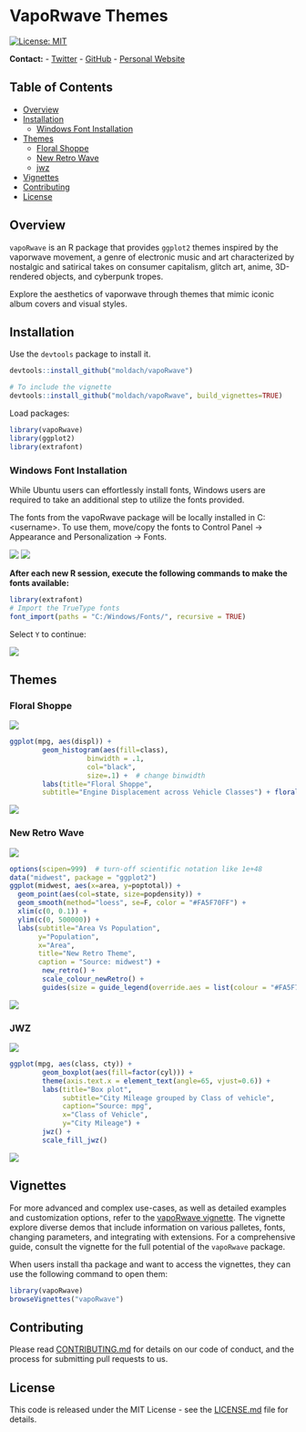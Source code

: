 # VapoRwave Themes

[![License:
MIT](https://img.shields.io/badge/License-MIT-yellow.svg)](https://github.com/moldach/vapoRwave/blob/master/LICENSE.md)

**Contact:** - [Twitter](https://twitter.com/moldach) -
[GitHub](https://github.com/moldach) - [Personal
Website](https://moldach.github.io/)

## Table of Contents

  - [Overview](#overview)
  - [Installation](#installation)
      - [Windows Font Installation](#windows-font-installation)
  - [Themes](#themes)
      - [Floral Shoppe](#floral-shoppe)
      - [New Retro Wave](#new-retro-wave)
      - [jwz](#jwz)
  - [Vignettes](#vignettes)
  - [Contributing](#contributing)
  - [License](#license)

## Overview

`vapoRwave` is an R package that provides `ggplot2` themes inspired by
the vaporwave movement, a genre of electronic music and art
characterized by nostalgic and satirical takes on consumer capitalism,
glitch art, anime, 3D-rendered objects, and cyberpunk tropes.

Explore the aesthetics of vaporwave through themes that mimic iconic
album covers and visual styles.

## Installation

Use the `devtools` package to install it.

``` r
devtools::install_github("moldach/vapoRwave")

# To include the vignette
devtools::install_github("moldach/vapoRwave", build_vignettes=TRUE)
```

Load packages:

``` r
library(vapoRwave)
library(ggplot2)
library(extrafont)
```

### Windows Font Installation

While Ubuntu users can effortlessly install fonts, Windows users are
required to take an additional step to utilize the fonts provided.

The fonts from the vapoRwave package will be locally installed in
C:\<username\>. To use them, move/copy the fonts to Control Panel -\>
Appearance and Personalization -\> Fonts.

![](vignettes/figure-gfm/load-windows-fonts-00.png)
![](vignettes/figure-gfm/load-windows-fonts-01.png)

**After each new R session, execute the following commands to make the
fonts available:**

``` r
library(extrafont)
# Import the TrueType fonts
font_import(paths = "C:/Windows/Fonts/", recursive = TRUE)
```

Select `Y` to continue:

![](vignettes/figure-gfm/load-windows-fonts-02.png)

## Themes

### Floral Shoppe

![](vignettes/figure-gfm/FloralShoppe.png)

``` r
ggplot(mpg, aes(displ)) + 
        geom_histogram(aes(fill=class), 
                   binwidth = .1, 
                   col="black", 
                   size=.1) +  # change binwidth
        labs(title="Floral Shoppe", 
        subtitle="Engine Displacement across Vehicle Classes") + floral_shoppe() + scale_fill_floralShoppe()
```

![](vignettes/figure-gfm/floralShoppe_01-1.png)

### New Retro Wave

![](vignettes/figure-gfm/new_retro.jpg)

``` r
options(scipen=999)  # turn-off scientific notation like 1e+48
data("midwest", package = "ggplot2")
ggplot(midwest, aes(x=area, y=poptotal)) + 
  geom_point(aes(col=state, size=popdensity)) + 
  geom_smooth(method="loess", se=F, color = "#FA5F70FF") + 
  xlim(c(0, 0.1)) + 
  ylim(c(0, 500000)) + 
  labs(subtitle="Area Vs Population", 
       y="Population", 
       x="Area", 
       title="New Retro Theme", 
       caption = "Source: midwest") + 
        new_retro() + 
        scale_colour_newRetro() +
        guides(size = guide_legend(override.aes = list(colour = "#FA5F70FF")))
```

![](vignettes/figure-gfm/newRetro_01-1.png)

### JWZ

![](vignettes/figure-gfm/jwz.jpg)

``` r
ggplot(mpg, aes(class, cty)) +
        geom_boxplot(aes(fill=factor(cyl))) + 
        theme(axis.text.x = element_text(angle=65, vjust=0.6)) + 
        labs(title="Box plot", 
             subtitle="City Mileage grouped by Class of vehicle",
             caption="Source: mpg",
             x="Class of Vehicle",
             y="City Mileage") + 
        jwz() +
        scale_fill_jwz()
```

![](vignettes/figure-gfm/jwz_01-1.png)

## Vignettes

For more advanced and complex use-cases, as well as detailed examples
and customization options, refer to the [vapoRwave
vignette](doc/vapoRwave.html). The vignette explore diverse demos that
include information on various palletes, fonts, changing parameters, and
integrating with extensions. For a comprehensive guide, consult the
vignette for the full potential of the `vapoRwave` package.

When users install tha package and want to access the vignettes, they
can use the following command to open them:

``` r
library(vapoRwave)
browseVignettes("vapoRwave")
```

## Contributing

Please read [CONTRIBUTING.md](CONTRIBUTING.md) for details on our code
of conduct, and the process for submitting pull requests to us.

## License

This code is released under the MIT License - see the
[LICENSE.md](LICENSE.md) file for details.
